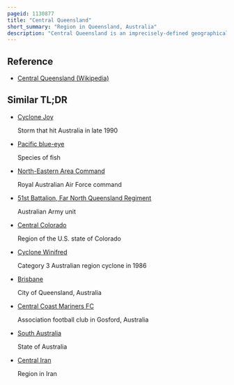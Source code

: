 ```yaml
---
pageid: 1130877
title: "Central Queensland"
short_summary: "Region in Queensland, Australia"
description: "Central Queensland is an imprecisely-defined geographical division of Queensland that centres on the eastern coast, around the Tropic of Capricorn. Rockhampton is the major regional Centre. The Region extends from the Capricorn Coast West to the central Highlands at emerald North to the southern Boundary of mackay regional Council and South to gladstone. The Area is also known as Capricornia. It is one of Australia's major Coal exporting Regions."
---
```


## Reference

- [Central Queensland (Wikipedia)](https://en.wikipedia.org/?curid=1130877)

## Similar TL;DR

- [Cyclone Joy](/tldr/en/cyclone-joy)

  Storm that hit Australia in late 1990

- [Pacific blue-eye](/tldr/en/pacific-blue-eye)

  Species of fish

- [North-Eastern Area Command](/tldr/en/north-eastern-area-command)

  Royal Australian Air Force command

- [51st Battalion, Far North Queensland Regiment](/tldr/en/51st-battalion-far-north-queensland-regiment)

  Australian Army unit

- [Central Colorado](/tldr/en/central-colorado)

  Region of the U.S. state of Colorado

- [Cyclone Winifred](/tldr/en/cyclone-winifred)

  Category 3 Australian region cyclone in 1986

- [Brisbane](/tldr/en/brisbane)

  City of Queensland, Australia

- [Central Coast Mariners FC](/tldr/en/central-coast-mariners-fc)

  Association football club in Gosford, Australia

- [South Australia](/tldr/en/south-australia)

  State of Australia

- [Central Iran](/tldr/en/central-iran)

  Region in Iran
